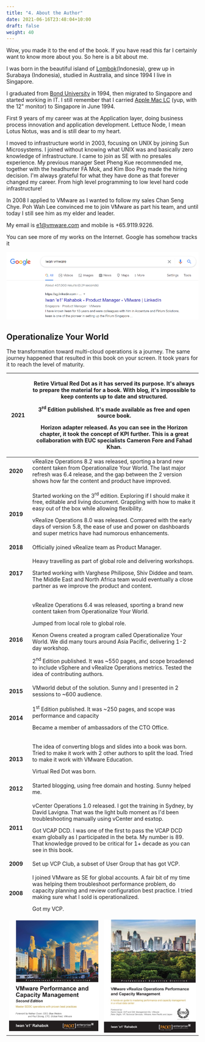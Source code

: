 ```yaml
---
title: "4. About the Author"
date: 2021-06-16T23:48:04+10:00
draft: false
weight: 40
---
```


Wow, you made it to the end of the book. If you have read this far I certainly want to know more about you. So here is a bit about me.

I was born in the beautiful island of [Lombok](http://www.lonelyplanet.com/indonesia/lombok)(Indonesia), grew up in Surabaya (Indonesia), studied in Australia, and since 1994 I live in Singapore.

I graduated from [Bond University](https://bond.edu.au/) in 1994, then migrated to Singapore and started working in IT. I still remember that I carried [Apple Mac LC](https://en.wikipedia.org/wiki/Macintosh_LC) (yup, with the 12" monitor) to Singapore in June 1994.

First 9 years of my career was at the Application layer, doing business process innovation and application development. Lettuce Node, I mean Lotus Notus, was and is still dear to my heart.

I moved to infrastructure world in 2003, focusing on UNIX by joining Sun Microsystems. I joined without knowing what UNIX was and basically zero knowledge of infrastructure. I came to join as SE with no presales experience. My previous manager Seet Pheng Kue recommended me, together with the headhunter FA Mok, and Kim Boo Png made the hiring decision. I'm always grateful for what they have done as that forever changed my career. From high level programming to low level hard code infrastructure!

In 2008 I applied to VMware as I wanted to follow my sales Chan Seng Chye. Poh Wah Lee convinced me to join VMware as part his team, and until today I still see him as my elder and leader.

My email is e1@vmware.com and mobile is +65.9119.9226.

You can see more of my works on the Internet. Google has somehow tracks it

![Google search for Iwan](4.9.4-fig-1.png)

## Operationalize Your World

The transformation toward multi-cloud operations is a journey. The same journey happened that resulted in this book on your screen. It took years for it to reach the level of maturity.

<table><colgroup><col style="width: 12%" /><col style="width: 37%" /><col style="width: 50%" /></colgroup><thead><tr class="header"><th><strong>2021</strong></th><th colspan="2"><p>Retire Virtual Red Dot as it has served its purpose. It's always to prepare the material for a book. With blog, it's impossible to keep contents up to date and structured.</p><p>3<sup>rd</sup> Edition published. It's made available as free and open source book.</p><p>Horizon adapter released. As you can see in the Horizon chapter, it took the concept of KPI further. This is a great collaboration with EUC specialists Cameron Fore and Fahad Khan.</p></th></tr></thead><tbody><tr class="odd"><td><strong>2020</strong></td><td colspan="2">vRealize Operations 8.2 was released, sporting a brand new content taken from Operationalize Your World. The last major refresh was 6.4 release, and the gap between the 2 version shows how far the content and product have improved.</td></tr><tr class="even"><td><strong>2019</strong></td><td colspan="2"><p>Started working on the 3<sup>rd</sup> edition. Exploring if I should make it free, editable and living document. Grappling with how to make it easy out of the box while allowing flexibility.</p><p>vRealize Operations 8.0 was released. Compared with the early days of version 5.8, the ease of use and power on dashboards and super metrics have had numorous enhancements.</p></td></tr><tr class="odd"><td><strong>2018</strong></td><td colspan="2">Officially joined vRealize team as Product Manager.</td></tr><tr class="even"><td><strong>2017</strong></td><td colspan="2"><p>Heavy travelling as part of global role and delivering workshops.</p><p>Started working with Varghese Philipose, Shiv Diddee and team. The Middle East and North Africa team would eventually a close partner as we improve the product and content.</p></td></tr><tr class="odd"><td><strong>2016</strong></td><td colspan="2"><p>vRealize Operations 6.4 was released, sporting a brand new content taken from Operationalize Your World.</p><p>Jumped from local role to global role.</p><p>Kenon Owens created a program called Operationalize Your World. We did many tours around Asia Pacific, delivering 1-2 day workshop.</p><p>2<sup>nd</sup> Edition published. It was ~550 pages, and scope broadened to include vSphere and vRealize Operations metrics. Tested the idea of contributing authors.</p></td></tr><tr class="even"><td><strong>2015</strong></td><td colspan="2">VMworld debut of the solution. Sunny and I presented in 2 sessions to ~600 audience.</td></tr><tr class="odd"><td><strong>2014</strong></td><td colspan="2"><p>1<sup>st</sup> Edition published. It was ~250 pages, and scope was performance and capacity</p><p>Became a member of ambassadors of the CTO Office.</p></td></tr><tr class="even"><td><strong>2013</strong></td><td colspan="2"><p>The idea of converting blogs and slides into a book was born. Tried to make it work with 2 other authors to split the load. Tried to make it work with VMware Education.</p><p>Virtual Red Dot was born.</p></td></tr><tr class="odd"><td><strong>2012</strong></td><td colspan="2">Started blogging, using free domain and hosting. Sunny helped me.</td></tr><tr class="even"><td><strong>2011</strong></td><td colspan="2"><p>vCenter Operations 1.0 released. I got the training in Sydney, by David Lavigna. That was the light bulb moment as I'd been troubleshooting manually using vCenter and esxtop.</p><p>Got VCAP DCD. I was one of the first to pass the VCAP DCD exam globally as I participated in the beta. My number is 89. That knowledge proved to be critical for 1+ decade as you can see in this book.</p></td></tr><tr class="odd"><td><strong>2009</strong></td><td colspan="2">Set up VCP Club, a subset of User Group that has got VCP.</td></tr><tr class="even"><td><strong>2008</strong></td><td colspan="2"><p>I joined VMware as SE for global accounts. A fair bit of my time was helping them troubleshoot performance problem, do capacity planning and review configuration best practice. I tried making sure what I sold is operationalized.</p><p>Got my VCP.</p></td></tr><tr class="odd"><td colspan="2"><img src="4.9.4-fig-2.jpg"></td><td><img src="4.9.4-fig-3.jpg"></td></tr></tbody></table>